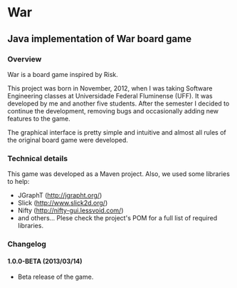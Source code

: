 # War #

## Java implementation of War board game ##

### Overview ###

War is a board game inspired by Risk. 

This project was born in November, 2012, when I was taking Software Engineering classes  at Universidade Federal Fluminense (UFF).
It was developed by me and another five students. After the semester I decided to continue the development, removing bugs and occasionally adding new features to the game.

The graphical interface is pretty simple and intuitive and almost all rules of the original board game were developed.

### Technical details ###

This game was developed as a Maven project. Also, we used some libraries to help:
- JGraphT (http://jgrapht.org/)
- Slick (http://www.slick2d.org/)
- Nifty (http://nifty-gui.lessvoid.com/)
- and others... Plese check the project's POM for a full list of required libraries.

### Changelog ###
#### 1.0.0-BETA (2013/03/14) #####
- Beta release of the game.
